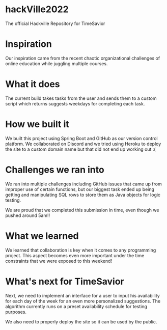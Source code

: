 # hackVille2022
The official Hackville Repository for TimeSavior


<h1>Inspiration</h1>

Our inspiration came from the recent chaotic organizational challenges of online education while juggling multiple courses.

<h1>What it does</h1>

The current build takes tasks from the user and sends them to a custom script which returns suggests weekdays for completing each task.

<h1>How we built it</h1>

We built this project using Spring Boot and GitHub as our version control platform. We collaborated on Discord and we tried using Heroku to deploy the site to a custom domain name but that did not end up working out :(

<h1>Challenges we ran into</h1>

We ran into multiple challenges including GitHub issues that came up from improper use of certain functions, but our biggest task ended up being getting and manipulating SQL rows to store them as Java objects for logic testing.

We are proud that we completed this submission in time, even though we pushed around 5am!!

<h1>What we learned</h1>

We learned that collaboration is key when it comes to any programming project. This aspect becomes even more important under the time constraints that we were exposed to this weekend!

<h1>What's next for TimeSavior</h1>

Next, we need to implement an interface for a user to input his availability for each day of the week for an even more personalized suggestions. The algorithm currently runs on a preset availability schedule for testing purposes.

We also need to properly deploy the site so it can be used by the public.

